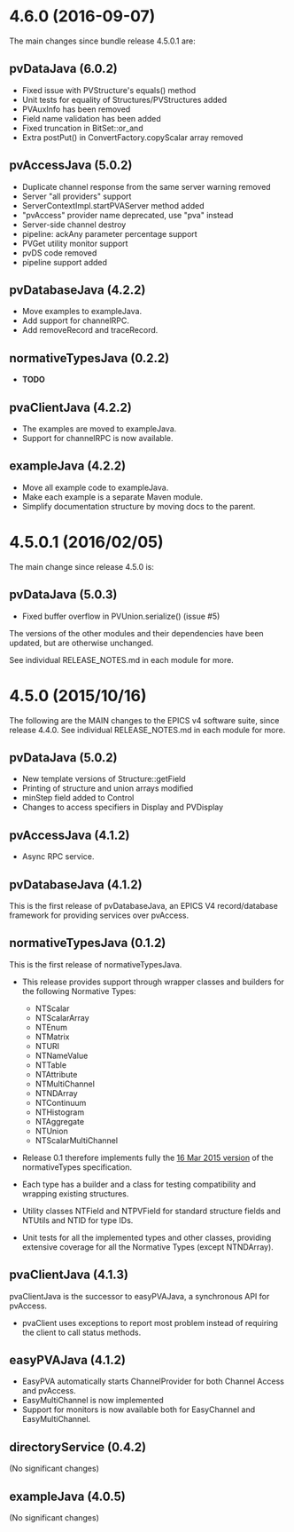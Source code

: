 4.6.0 (2016-09-07)
==================

The main changes since bundle release 4.5.0.1 are:

pvDataJava (6.0.2)
------------------

* Fixed issue with PVStructure's equals() method
* Unit tests for equality of Structures/PVStructures added
* PVAuxInfo has been removed
* Field name validation has been added
* Fixed truncation in BitSet::or_and
* Extra postPut() in ConvertFactory.copyScalar array removed

pvAccessJava (5.0.2)
--------------------

* Duplicate channel response from the same server warning removed
* Server "all providers" support
* ServerContextImpl.startPVAServer method added
* "pvAccess" provider name deprecated, use "pva" instead
* Server-side channel destroy
* pipeline: ackAny parameter percentage support
* PVGet utility monitor support
* pvDS code removed
* pipeline support added

pvDatabaseJava (4.2.2)
----------------------

* Move examples to exampleJava.
* Add support for channelRPC.
* Add removeRecord and traceRecord.

normativeTypesJava (0.2.2)
--------------------------

* __TODO__

pvaClientJava (4.2.2)
---------------------

* The examples are moved to exampleJava.
* Support for channelRPC is now available.

exampleJava (4.2.2)
-------------------

* Move all example code to exampleJava.
* Make each example is a separate Maven module.
* Simplify documentation structure by moving docs to the parent.


4.5.0.1 (2016/02/05)
====================

The main change since release 4.5.0 is:

pvDataJava (5.0.3)
------------------

* Fixed buffer overflow in PVUnion.serialize() (issue #5)

The versions of the other modules and their dependencies have been updated,
but are otherwise unchanged.

See individual RELEASE_NOTES.md in each module for more.


4.5.0 (2015/10/16)
==================

The following are the MAIN changes to the EPICS v4 software suite, since release 4.4.0. See individual RELEASE_NOTES.md in each module for more.

pvDataJava (5.0.2)
------------------
* New template versions of Structure::getField
* Printing of structure and union arrays modified
* minStep field added to Control
* Changes to access specifiers in Display and PVDisplay


pvAccessJava (4.1.2)
--------------------
* Async RPC service.


pvDatabaseJava (4.1.2)
---------------------
This is the first release of pvDatabaseJava, an EPICS V4 record/database framework for providing services over pvAccess.


normativeTypesJava (0.1.2)
--------------------------
This is the first release of normativeTypesJava.

* This release provides support through wrapper classes and builders for the
following Normative Types:
    * NTScalar
    * NTScalarArray
    * NTEnum
    * NTMatrix
    * NTURI
    * NTNameValue
    * NTTable
    * NTAttribute
    * NTMultiChannel
    * NTNDArray
    * NTContinuum
    * NTHistogram
    * NTAggregate
    * NTUnion
    * NTScalarMultiChannel

* Release 0.1 therefore implements fully the
[16 Mar 2015 version](http://epics-pvdata.sourceforge.net/alpha/normativeTypes/normativeTypes_20150316.html)
 of the normativeTypes specification.
* Each type has a builder and a class for testing compatibility and wrapping
  existing structures.
* Utility classes NTField and NTPVField for standard structure fields and
  NTUtils and NTID for type IDs.
* Unit tests for all the implemented types and other classes, providing
  extensive coverage for all the Normative Types (except NTNDArray).


pvaClientJava (4.1.3)
--------------------
pvaClientJava is the successor to easyPVAJava, a synchronous API for pvAccess.

* pvaClient uses exceptions to report most problem instead
  of requiring the client to call status methods.


easyPVAJava (4.1.2)
--------------------

* EasyPVA automatically starts ChannelProvider for both Channel Access and pvAccess.
* EasyMultiChannel is now implemented
* Support for monitors is now available both for EasyChannel and EasyMultiChannel.


directoryService (0.4.2)
-----------------------

(No significant changes)


exampleJava (4.0.5)
------------------

(No significant changes)
